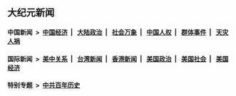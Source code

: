 ## 大纪元新闻

#### 中国新闻 &nbsp;>&nbsp; [中国经济](indexes/ncid283/README.md?06030045) &nbsp;| &nbsp; [大陆政治](indexes/ncid277/README.md?06030045) &nbsp;| &nbsp; [社会万象](indexes/ncid282/README.md?06030045) &nbsp;| &nbsp; [中国人权](indexes/ncid278/README.md?06030045) &nbsp;| &nbsp; [群体事件](indexes/ncid279/README.md?06030045) &nbsp;| &nbsp; [天灾人祸](indexes/ncid280/README.md?06030045)

#### 国际新闻 &nbsp;>&nbsp; [美中关系](indexes/nf1412576/README.md?06030045) &nbsp;| &nbsp; [台湾新闻](indexes/ncid1349361/README.md?06030045) &nbsp;| &nbsp; [香港新闻](indexes/ncid1349362/README.md?06030045) &nbsp;| &nbsp; [美国政治](indexes/ncid1078159/README.md?06030045) &nbsp;| &nbsp; [美国社会](indexes/ncid1078160/README.md?06030045) &nbsp;| &nbsp; [美国经济](indexes/ncid1078158/README.md?06030045)

#### 特别专题 &nbsp;>&nbsp; [中共百年历史](https://github.com/epoch-news/epoch-special/blob/master/README.md?06030045)  
